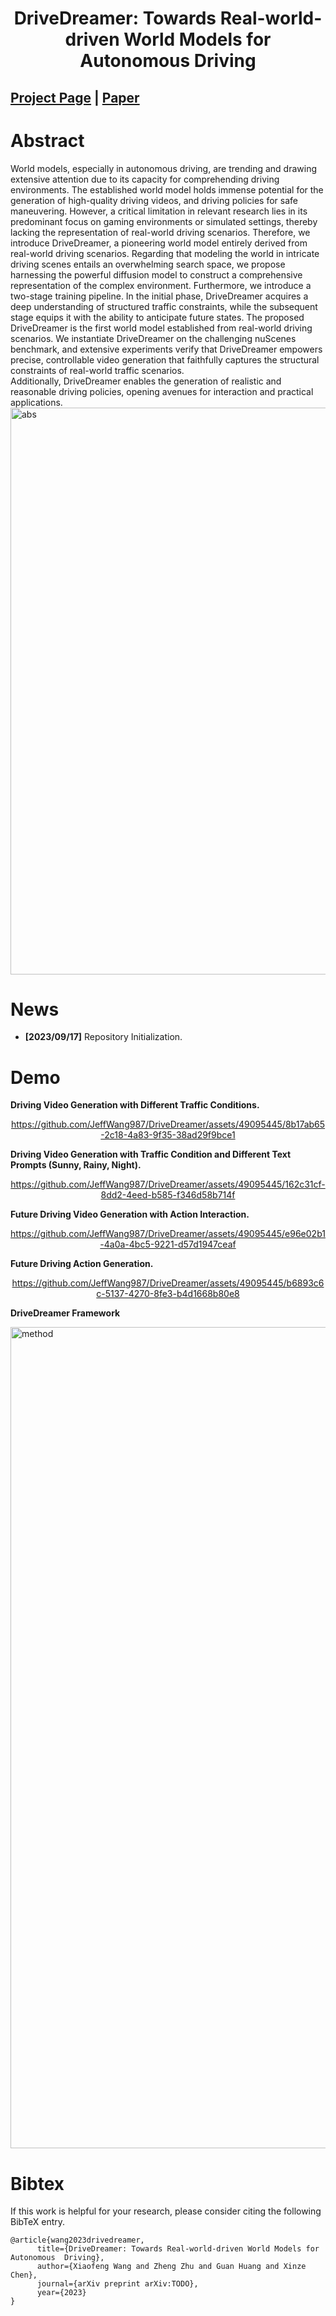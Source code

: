 <div align="center">   

# DriveDreamer: Towards Real-world-driven World Models for Autonomous Driving
</div>

## [Project Page](https://drivedreamer.github.io) | [Paper](https://drivedreamer.github.io/)

# Abstract 

World models, especially in autonomous driving, are trending and drawing extensive attention due to its 
capacity for comprehending driving environments. The established world model holds immense potential 
for the generation of high-quality driving videos, and driving policies for safe maneuvering. However, 
a critical limitation in relevant research lies in its predominant focus on gaming environments or simulated 
settings, thereby lacking the representation of real-world driving scenarios. Therefore, we introduce 
DriveDreamer, a pioneering world model entirely derived from real-world driving scenarios. Regarding that 
modeling the world in intricate driving scenes entails an overwhelming search space, we propose harnessing 
the powerful diffusion model to construct a comprehensive representation of the complex environment. Furthermore, 
we introduce a two-stage training pipeline. In the initial phase, DriveDreamer acquires a deep understanding of 
structured traffic constraints, while the subsequent stage equips it with the ability to anticipate future states. 
The proposed DriveDreamer is the first world model established from real-world driving scenarios. We instantiate 
DriveDreamer on the challenging nuScenes benchmark, and extensive experiments verify that DriveDreamer empowers precise,
controllable video generation that faithfully captures the structural constraints of real-world traffic scenarios.  
Additionally, DriveDreamer enables the generation of realistic and reasonable driving policies, opening avenues for 
interaction and practical applications.
<img width="907" alt="abs" src="https://github.com/JeffWang987/DriveDreamer/assets/49095445/c2d7fb5b-75f1-4a97-9940-cdd49e7675c8">



# News
- **[2023/09/17]** Repository Initialization.


# Demo
**Driving Video Generation with Different Traffic Conditions.**
<div align="center">   

https://github.com/JeffWang987/DriveDreamer/assets/49095445/8b17ab65-2c18-4a83-9f35-38ad29f9bce1
      
</div>


**Driving Video Generation with Traffic Condition and Different Text Prompts (Sunny, Rainy, Night).**

<div align="center">   


https://github.com/JeffWang987/DriveDreamer/assets/49095445/162c31cf-8dd2-4eed-b585-f346d58b714f


</div>


**Future Driving Video Generation with Action Interaction.**

<div align="center">   


https://github.com/JeffWang987/DriveDreamer/assets/49095445/e96e02b1-4a0a-4bc5-9221-d57d1947ceaf


</div>

**Future Driving Action Generation.**

<div align="center">   


https://github.com/JeffWang987/DriveDreamer/assets/49095445/b6893c6c-5137-4270-8fe3-b4d1668b80e8


</div>


**DriveDreamer Framework**

<img width="1314" alt="method" src="https://github.com/JeffWang987/DriveDreamer/assets/49095445/ad395b96-0696-4118-b794-3e34469955bd">


# Bibtex
If this work is helpful for your research, please consider citing the following BibTeX entry.

```
@article{wang2023drivedreamer,
      title={DriveDreamer: Towards Real-world-driven World Models for Autonomous  Driving}, 
      author={Xiaofeng Wang and Zheng Zhu and Guan Huang and Xinze Chen},
      journal={arXiv preprint arXiv:TODO},
      year={2023}
}
```


